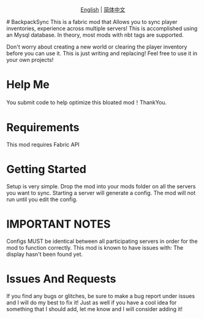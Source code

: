 <p align="center">
    <a href="readme.md.md">English</a> |
    <a href="readmezh.md.md">简体中文</a> 
</p>
# BackpackSync
This is a fabric mod that Allows you to sync player inventories, experience across multiple servers! This is accomplished using an Mysql database. In theory, most mods with nbt tags are supported.

Don't worry about creating a new world or clearing the player inventory before you can use it. This is just writing and replacing!
Feel free to use it in your own projects!

# Help Me
You submit code to help optimize this bloated mod！ThankYou.

# Requirements
This mod requires Fabric API

# Getting Started
Setup is very simple. Drop the mod into your mods folder on all the servers you want to sync. Starting a server will generate a config. The mod will not run until you edit the config.

# IMPORTANT NOTES
Configs MUST be identical between all participating servers in order for the mod to function correctly.
This mod is known to have issues with: The display hasn't been found yet.
# Issues And Requests
If you find any bugs or glitches, be sure to make a bug report under issues and I will do my best to fix it! Just as well if you have a cool idea for something that I should add, let me know and I will consider adding it!
